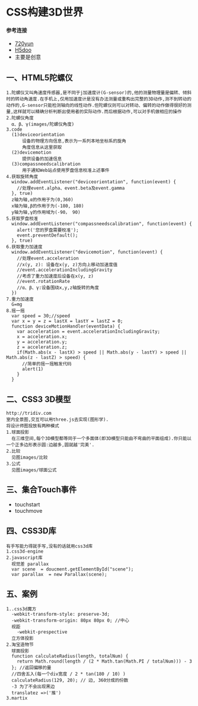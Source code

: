 # CSS构建3D世界
#### 参考连接
- [720yun](https://720yun.com/)
- [H5doo](http://www.h5doo.com/)
- 主要是创意
## 一、HTML5陀螺仪
    1.陀螺仪又叫角速度传感器,是不同于j加速度计(G-sensor)的,他的测量物理量是偏转、倾斜时的转动角速度.在手机上,仅用加速度计是没有办法测量或重构出完整的3D动作,测不到转动的动作的,G-sensor只能检测轴向的线性动作.但陀螺仪则可以对转动、偏转的动作做得很好的测量,这样就可以精确分析判断出使用者的实际动作.而后根据动作,可以对手机做相应的操作
    2.陀螺仪角度
      α、β、γ(images/陀螺仪角度)
    3.code
      (1)deviceorientation
          设备的物理方向信息,表示为一系列本地坐标系的旋角
          角度信息从这里获取
      (2)devicemotion
          提供设备的加速信息
      (3)compassneedscalibration
          用于通知Web站点使用罗盘信息校准上述事件
    4.获取旋转角度
      window.addEventListener("deviceorientation", function(event) {
        //处理event.alpha、event.beta及event.gamma
      }, true)
      z轴为轴,α的作用于为(0,360)
      x轴为轴,β的作用于为(-180, 180)
      y轴为轴,γ的作用域为(-90， 90)
    5.获取罗盘校准
      window.addEventListener("compassneedscalibration", function(event) {
        alert('您的罗盘需要校准');
        event.preventDefault();
      }, true)
    6.获取重力加速度
      window.addEventListener("devicemotion", function(event) {
        //处理event.acceleration
        //x(y, z): 设备在x(y, z)方向上移动加速度值
        //event.accelerationIncludingGravity
        //考虑了重力加速度后设备在x(y, z)
        //event.rotationRate
        //α、β、γ:设备围绕x,y,z轴旋转的角度
      })
    7.重力加速度
      G=mg
    8.摇一摇
      var speed = 30;//speed
      var x = y = z = lastX = lastY = lastZ = 0;
      function deviceMotionHandler(eventData) {
        var acceleration = event.accelerationIncludingGravity;
        x = acceleration.x;
        y = acceleration.y;
        z = acceleration.z;
        if(Math.abs(x - lastX) > speed || Math.abs(y - lastY) > speed || Math.abs(z - lastZ) > speed) {
          //简单的摇一摇触发代码
          alert(1)
        }
      }
## 二、CSS3 3D模型
    http://tridiv.com
    室内全景图,交互可以用three.js去实现(图形学).
    将设计师图投放有两种模式
    1.球面投影
      在三维空间,每个3D模型都等同于一个多面体(即3D模型只能由不弯曲的平面组成).你只能以一个正多边形表示圆:边越多,圆就越'完美'. 
    2.比较
      见图images/比较
    3.公式
      见图images/球面公式

## 三、集合Touch事件
-   touchstart
-   touchmove

## 四、CSS3D库
    有手写能力得就手写,没有的话就用css3d库
    1.css3d-engine
    2.javascript库
      视觉差 parallax
      var scene  = doucment.getElementById("scene");
      var parallax  = new Parallax(scene);
## 五、案例
    1..css3d魔方
      -webkit-transform-style: preserve-3d;
      -webkit-transform-origin: 80px 80px 0; //中心
      视距
        -webkit-prespective
      立方体投影
    2.淘宝造物节
      球面投影
      function calculateRadius(length, totalNum) {
        return Math.round(length / (2 * Math.tan(Math.PI / totalNum))) - 3
      }; //返回偏移的量
      //四舍五入(每一个div宽度 / 2 * tan(180 / 10) )
      calculateRadius(129, 20); // 边, 360分成的份数
      -3 为了不会出现黑边
      translatez =>('推')
    3.martix
      